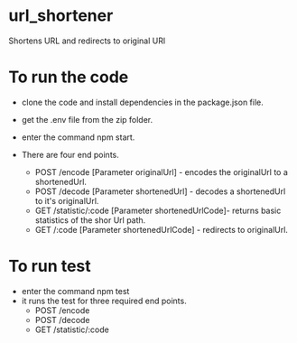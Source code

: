 # url_shortener
Shortens URL and redirects to original URl


# To run the code
- clone the code and install dependencies in the package.json file.
- get the .env file from the zip folder.
- enter the command npm start.

- There are four end points.
   - POST /encode [Parameter originalUrl] - encodes the originalUrl to a shortenedUrl. 
   - POST /decode [Parameter shortenedUrl] - decodes a shortenedUrl to it's originalUrl.
   - GET /statistic/:code [Parameter shortenedUrlCode]- returns basic statistics of the shor Url path.
   - GET /:code [Parameter shortenedUrlCode] - redirects to originalUrl.

# To run test 
- enter the command npm test
- it runs the test for three required end points.
   - POST /encode 
   - POST /decode 
   - GET /statistic/:code 
